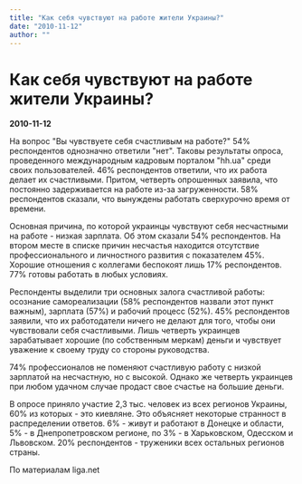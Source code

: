 ```yaml
---
title: "Как себя чувствуют на работе жители Украины?"
date: "2010-11-12"
author: ""
---
```


# Как себя чувствуют на работе жители Украины?

**2010-11-12** 

На вопрос "Вы чувствуете себя счастливым на работе?" 54% респондентов однозначно ответили "нет". Таковы результаты опроса, проведенного международным кадровым порталом "hh.ua" среди своих пользователей. 46% респондентов ответили, что их работа делает их счастливыми. Притом, четверть опрошенных заявила, что постоянно задерживается на работе из-за загруженности. 58% респондентов сказали, что вынуждены работать сверхурочно время от времени.

Основная причина, по которой украинцы чувствуют себя несчастными на работе - низкая зарплата. Об этом сказали 54% респондентов. На втором месте в списке причин несчастья находится отсутствие профессионального и личностного развития с показателем 45%. Хорошие отношения с коллегами беспокоят лишь 17% респондентов. 77% готовы работать в любых условиях.

Респонденты выделили три основных залога счастливой работы: осознание самореализации (58% респондентов назвали этот пункт важным), зарплата (57%) и рабочий процесс (52%). 45% респондентов заявили, что их работодатели ничего не делают для того, чтобы они чувствовали себя счастливыми. Лишь четверть украинцев зарабатывает хорошие (по собственным меркам) деньги и чувствует уважение к своему труду со стороны руководства.

74% профессионалов не поменяют счастливую работу с низкой зарплатой на несчастную, но с высокой. Однако же четверть украинцев при любом удачном случае продаст свое счастье на большие деньги.

В опросе приняло участие 2,3 тыс. человек из всех регионов Украины, 60% из которых - это киевляне. Это объясняет некоторые странност в распределении ответов. 6% - живут и работают в Донецке и области, 5% - в Днепропетровском регионе, по 3% - в Харьковском, Одесском и Львовском. 20% респондентов - труженики всех остальных регионов страны.

По материалам liga.net
